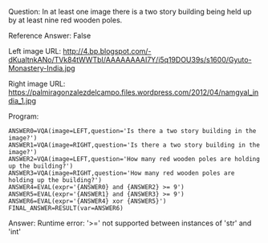Question: In at least one image there is a two story building being held up by at least nine red wooden poles.

Reference Answer: False

Left image URL: http://4.bp.blogspot.com/-dKualtnkANo/TVk84tWWTbI/AAAAAAAAI7Y/i5q19DOU39s/s1600/Gyuto-Monastery-India.jpg

Right image URL: https://palmiragonzalezdelcampo.files.wordpress.com/2012/04/namgyal_india_1.jpg

Program:

```
ANSWER0=VQA(image=LEFT,question='Is there a two story building in the image?')
ANSWER1=VQA(image=RIGHT,question='Is there a two story building in the image?')
ANSWER2=VQA(image=LEFT,question='How many red wooden poles are holding up the building?')
ANSWER3=VQA(image=RIGHT,question='How many red wooden poles are holding up the building?')
ANSWER4=EVAL(expr='{ANSWER0} and {ANSWER2} >= 9')
ANSWER5=EVAL(expr='{ANSWER1} and {ANSWER3} >= 9')
ANSWER6=EVAL(expr='{ANSWER4} xor {ANSWER5}')
FINAL_ANSWER=RESULT(var=ANSWER6)
```
Answer: Runtime error: '>=' not supported between instances of 'str' and 'int'

